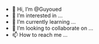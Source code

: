 - 👋 Hi, I’m @Guyoued
- 👀 I’m interested in ...
- 🌱 I’m currently learning ...
- 💞️ I’m looking to collaborate on ...
- 📫 How to reach me ...

<!---
Guyoued/Guyoued is a ✨ special ✨ repository because its `README.md` (this file) appears on your GitHub profile.
You can click the Preview link to take a look at your changes.
--->
